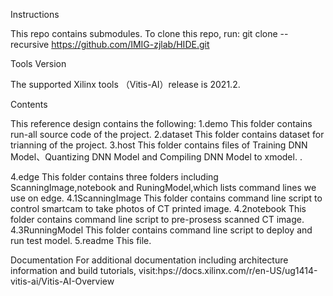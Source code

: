 Instructions

This repo contains submodules. To clone this repo, run:
git clone --recursive https://github.com/IMIG-zjlab/HIDE.git

Tools Version

The supported Xilinx tools （Vitis-AI）release is 2021.2.

Contents

This reference design contains the following:
1.demo
	This folder contains run-all source code of the project.
2.dataset
	This folder contains dataset for trianning of the project.
3.host
	This folder contains files of Training DNN Model、Quantizing DNN Model and Compiling DNN Model to xmodel.
.

4.edge
	This folder contains	three folders including ScanningImage,notebook and RuningModel,which lists command lines we use on edge.
4.1ScanningImage
	This folder contains command line script to control smartcam to take photos of CT printed image.
4.2notebook
	This folder contains command line script to pre-prosess scanned CT image.
4.3RunningModel
	This folder contains command line script to deploy and run test model.
5.readme 
This file.

Documentation
For additional documentation including architecture information and build tutorials, visit:hps://docs.xilinx.com/r/en-US/ug1414-vitis-ai/Vitis-AI-Overview
